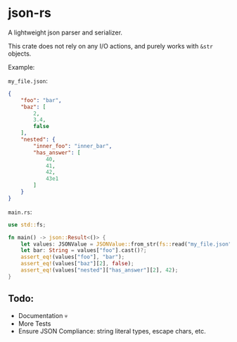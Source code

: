 # json-rs
A lightweight json parser and serializer.

This crate does not rely on any I/O actions, and purely works with `&str` objects.

Example:

`my_file.json`:
```json
{
    "foo": "bar",
    "baz": [
        2,
        3.4,
        false
    ],
    "nested": {
        "inner_foo": "inner_bar",
        "has_answer": [
            40,
            41,
            42,
            43e1
        ]
    }
}
```
`main.rs`:
```rust
use std::fs;

fn main() -> json::Result<()> {
    let values: JSONValue = JSONValue::from_str(fs::read("my_file.json"))?;
    let bar: String = values["foo"].cast()?;
    assert_eq!(values["foo"], "bar");
    assert_eq!(values["baz"][2], false);
    assert_eq!(values["nested"]["has_answer"][2], 42);
}
```

## Todo:
- Documentation 💀
- More Tests
- Ensure JSON Compliance: string literal types, escape chars, etc.
